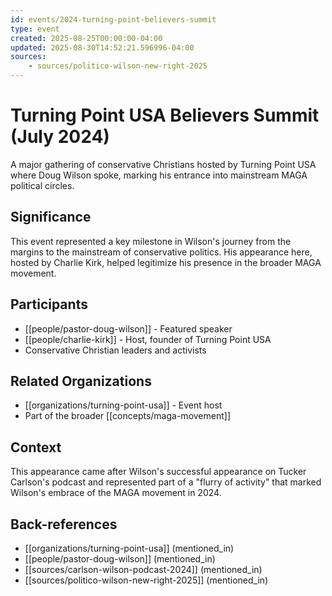 ```yaml
---
id: events/2024-turning-point-believers-summit
type: event
created: 2025-08-25T00:00:00-04:00
updated: 2025-08-30T14:52:21.596996-04:00
sources:
    - sources/politico-wilson-new-right-2025
---
```


# Turning Point USA Believers Summit (July 2024)

A major gathering of conservative Christians hosted by Turning Point USA where Doug Wilson spoke, marking his entrance into mainstream MAGA political circles.

## Significance

This event represented a key milestone in Wilson's journey from the margins to the mainstream of conservative politics. His appearance here, hosted by Charlie Kirk, helped legitimize his presence in the broader MAGA movement.

## Participants

- [[people/pastor-doug-wilson]] - Featured speaker
- [[people/charlie-kirk]] - Host, founder of Turning Point USA
- Conservative Christian leaders and activists

## Related Organizations

- [[organizations/turning-point-usa]] - Event host
- Part of the broader [[concepts/maga-movement]]

## Context

This appearance came after Wilson's successful appearance on Tucker Carlson's podcast and represented part of a "flurry of activity" that marked Wilson's embrace of the MAGA movement in 2024.

## Back-references
<!-- Auto-maintained by the system -->
- [[organizations/turning-point-usa]] (mentioned_in)
- [[people/pastor-doug-wilson]] (mentioned_in)
- [[sources/carlson-wilson-podcast-2024]] (mentioned_in)
- [[sources/politico-wilson-new-right-2025]] (mentioned_in)

